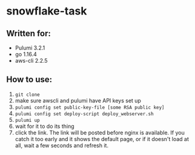 # snowflake-task

## Written for:
* Pulumi 3.2.1
* go 1.16.4
* aws-cli 2.2.5

## How to use:
1. `git clone`
1. make sure awscli and pulumi have API keys set up
1. `pulumi config set public-key-file [some RSA public key]`
1. `pulumi config set deploy-script deploy_webserver.sh`
1. `pulumi up`
1. wait for it to do its thing
1. click the link. The link will be posted before nginx is available. If you catch it too early and it shows the default page, or if it doesn't load at all, wait a few seconds and refresh it.
